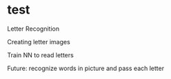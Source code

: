 # test
Letter Recognition

Creating letter images 

Train NN to read letters

Future: recognize words in picture and pass each letter
